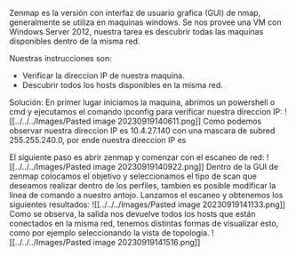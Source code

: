 Zenmap es la versión con interfaz de usuario grafica (GUI) de nmap, generalmente se utiliza en maquinas windows. 
Se nos provee una VM con Windows Server 2012, nuestra tarea es descubrir todas las maquinas disponibles dentro de la misma red.

Nuestras instrucciones son:
- Verificar la direccion IP de nuestra maquina.
- Descubrir todos los hosts disponibles en la misma red.

Solución:
En primer lugar iniciamos la maquina, abrimos un powershell o cmd y ejecutamos el comando ipconfig para verificar nuestra direccion IP:
![[../../../Images/Pasted image 20230919140611.png]]
Como podemos observar nuestra direccion IP es 10.4.27.140 con una mascara de subred 255.255.240.0, por ende nuestra direccion IP es 

El siguiente paso es abrir zenmap y comenzar con el escaneo de red:
![[../../../Images/Pasted image 20230919140922.png]]
Dentro de la GUI de zenmap colocamos el objetivo y seleccionamos el tipo de scan que deseamos realizar dentro de los perfiles, tambien es posible modificar la linea de comando a nuestro antojo.
Lanzamos el escaneo y obtenemos los siguientes resultados:
![[../../../Images/Pasted image 20230919141133.png]]
Como se observa, la salida nos devuelve todos los hosts que están conectados en la misma red, tenemos distintas formas de visualizar esto, como por ejemplo seleccionando la vista de topología.
![[../../../Images/Pasted image 20230919141516.png]]
